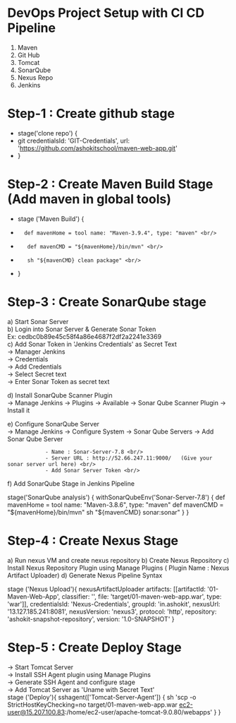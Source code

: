 # DevOps Project Setup with CI CD Pipeline

1) Maven
2) Git Hub
3) Tomcat
4) SonarQube
5) Nexus Repo
6) Jenkins

# Step-1 : Create github stage 

- stage('clone repo') { <br/>          
-  git credentialsId: 'GIT-Credentials', url: 'https://github.com/ashokitschool/maven-web-app.git' <br/>
- }

# Step-2 : Create Maven Build Stage (Add maven in global tools)

- stage ('Maven Build') { <br/>
-       def mavenHome = tool name: "Maven-3.9.4", type: "maven" <br/>
-        def mavenCMD = "${mavenHome}/bin/mvn" <br/>
-        sh "${mavenCMD} clean package" <br/>
- }


# Step-3 : Create SonarQube stage

a) Start Sonar Server <br/>
b) Login into Sonar Server & Generate Sonar Token  <br/>
	Ex: cedbc0b89e45c58f4a86e4687f2df2a2241e3369 <br/>
c) Add Sonar Token in 'Jenkins Credentials' as Secret Text <br/>
			-> Manager Jenkins  <br/>
			-> Credentials  <br/>
			-> Add Credentials <br/>
			-> Select Secret text <br/>
			-> Enter Sonar Token as secret text  <br/>

d) Install SonarQube Scanner Plugin <br/>
-> Manage Jenkins -> Plugins -> Available -> Sonar Qube Scanner Plugin -> Install it

e) Configure SonarQube Server <br/>
-> Manage Jenkins -> Configure System -> Sonar Qube Servers -> Add Sonar Qube Server 
		
				- Name : Sonar-Server-7.8 <br/>
				- Server URL : http://52.66.247.11:9000/   (Give your sonar server url here) <br/>
				- Add Sonar Server Token <br/>			

f) Add SonarQube Stage in Jenkins Pipeline

stage('SonarQube analysis') {
			withSonarQubeEnv('Sonar-Server-7.8') {
			def mavenHome = tool name: "Maven-3.8.6", type: "maven"
			def mavenCMD = "${mavenHome}/bin/mvn"
			sh "${mavenCMD} sonar:sonar"
    	}
}


# Step-4 : Create Nexus Stage

a) Run nexus VM and create nexus repository
b) Create Nexus Repository 
c) Install Nexus Repository Plugin using Manage Plugins   ( Plugin Name : Nexus Artifact Uploader)
d) Generate Nexus Pipeline Syntax

stage ('Nexus Upload'){
nexusArtifactUploader artifacts: [[artifactId: '01-Maven-Web-App', classifier: '', file: 'target/01-maven-web-app.war', type: 'war']], credentialsId: 'Nexus-Credentials', groupId: 'in.ashokit', nexusUrl: '13.127.185.241:8081', nexusVersion: 'nexus3', protocol: 'http', repository: 'ashokit-snapshot-repository', version: '1.0-SNAPSHOT'
}


# Step-5 : Create Deploy Stage

-> Start Tomcat Server <br/>
-> Install SSH Agent plugin using Manage Plugins <br/>
-> Generate SSH Agent and configure stage <br/>
-> Add Tomcat Server as 'Uname with Secret Text' <br/>
stage ('Deploy'){ 
sshagent(['Tomcat-Server-Agent']) {
sh 'scp -o StrictHostKeyChecking=no target/01-maven-web-app.war ec2-user@15.207.100.83:/home/ec2-user/apache-tomcat-9.0.80/webapps'
  }
}
